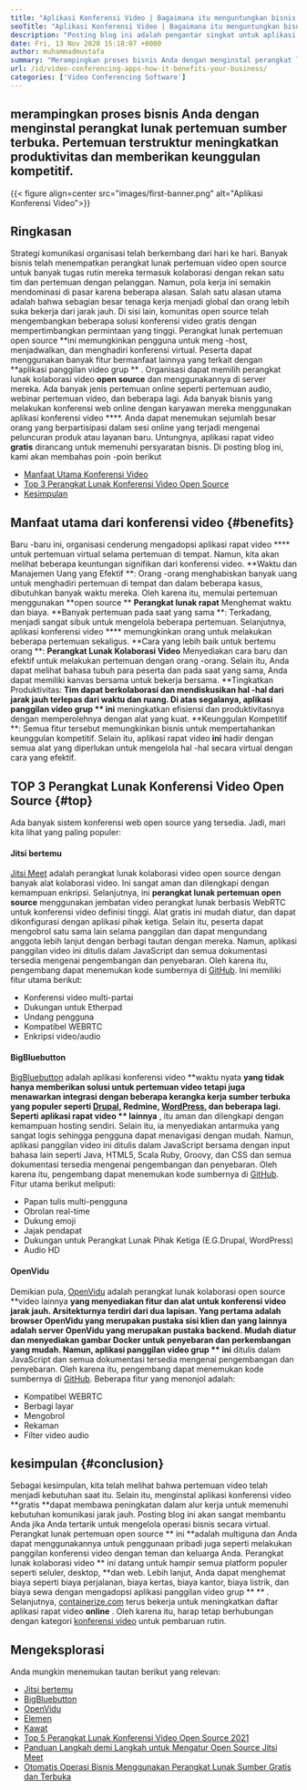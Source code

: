 ```yaml
---
title: "Aplikasi Konferensi Video | Bagaimana itu menguntungkan bisnis Anda" 
seoTitle: "Aplikasi Konferensi Video | Bagaimana itu menguntungkan bisnis Anda" 
description: "Posting blog ini adalah pengantar singkat untuk aplikasi konferensi video gratis. Perangkat lunak kolaborasi gratis ini menyediakan berbagai fitur untuk pertemuan grup." 
date: Fri, 13 Nov 2020 15:18:07 +0000
author: muhammadmustafa
summary: "Merampingkan proses bisnis Anda dengan menginstal perangkat lunak pertemuan sumber terbuka. Pertemuan terstruktur meningkatkan produktivitas dan memberikan keunggulan kompetitif." 
url: /id/video-conferencing-apps-how-it-benefits-your-business/
categories: ['Video Conferencing Software']
---
```


## merampingkan proses bisnis Anda dengan menginstal perangkat lunak pertemuan sumber terbuka. Pertemuan terstruktur meningkatkan produktivitas dan memberikan keunggulan kompetitif.

{{< figure align=center src="images/first-banner.png" alt="Aplikasi Konferensi Video">}}


## Ringkasan
Strategi komunikasi organisasi telah berkembang dari hari ke hari. Banyak bisnis telah menempatkan perangkat lunak pertemuan video open source untuk banyak tugas rutin mereka termasuk kolaborasi dengan rekan satu tim dan pertemuan dengan pelanggan. Namun, pola kerja ini semakin mendominasi di pasar karena beberapa alasan. Salah satu alasan utama adalah bahwa sebagian besar tenaga kerja menjadi global dan orang lebih suka bekerja dari jarak jauh. Di sisi lain, komunitas open source telah mengembangkan beberapa solusi konferensi video gratis dengan mempertimbangkan permintaan yang tinggi. Perangkat lunak pertemuan open source **ini memungkinkan pengguna untuk meng -host, menjadwalkan, dan menghadiri konferensi virtual. Peserta dapat menggunakan banyak fitur bermanfaat lainnya yang terkait dengan  **aplikasi panggilan video grup ** . Organisasi dapat memilih perangkat lunak kolaborasi video  **open source**   dan menggunakannya di server mereka. Ada banyak jenis pertemuan online seperti pertemuan audio, webinar pertemuan video, dan beberapa lagi.
Ada banyak bisnis yang melakukan konferensi web online dengan karyawan mereka menggunakan aplikasi konferensi video ****. Anda dapat menemukan sejumlah besar orang yang berpartisipasi dalam sesi online yang terjadi mengenai peluncuran produk atau layanan baru. Untungnya, aplikasi rapat video  **gratis**   dirancang untuk memenuhi persyaratan bisnis. Di posting blog ini, kami akan membahas poin -poin berikut
  * [][1][Manfaat Utama Konferensi Video][2]
  * [Top 3 Perangkat Lunak Konferensi Video Open Source][3]
  * [Kesimpulan][4]

## Manfaat utama dari konferensi video   {#benefits}
Baru -baru ini, organisasi cenderung mengadopsi aplikasi rapat video  ****  untuk pertemuan virtual selama pertemuan di tempat. Namun, kita akan melihat beberapa keuntungan signifikan dari konferensi video.
**Waktu dan Manajemen Uang yang Efektif **: Orang -orang menghabiskan banyak uang untuk menghadiri pertemuan di tempat dan dalam beberapa kasus, dibutuhkan banyak waktu mereka. Oleh karena itu, memulai pertemuan menggunakan  **open source **   **Perangkat lunak rapat**   Menghemat waktu dan biaya.
**Banyak pertemuan pada saat yang sama **: Terkadang, menjadi sangat sibuk untuk mengelola beberapa pertemuan. Selanjutnya, aplikasi konferensi video ****  memungkinkan orang untuk melakukan beberapa pertemuan sekaligus.
**Cara yang lebih baik untuk bertemu orang **:  **Perangkat Lunak Kolaborasi Video**   Menyediakan cara baru dan efektif untuk melakukan pertemuan dengan orang -orang. Selain itu, Anda dapat melihat bahasa tubuh para peserta dan pada saat yang sama, Anda dapat memiliki kanvas bersama untuk bekerja bersama.
**Tingkatkan Produktivitas:  **Tim dapat berkolaborasi dan mendiskusikan hal -hal dari jarak jauh terlepas dari waktu dan ruang. Di atas segalanya, aplikasi panggilan video grup **  ini**  meningkatkan efisiensi dan produktivitasnya dengan memperolehnya dengan alat yang kuat.
**Keunggulan Kompetitif **: Semua fitur tersebut memungkinkan bisnis untuk mempertahankan keunggulan kompetitif. Selain itu, aplikasi rapat video  **ini**   hadir dengan semua alat yang diperlukan untuk mengelola hal -hal secara virtual dengan cara yang efektif.

## TOP 3 Perangkat Lunak Konferensi Video Open Source   {#top}
Ada banyak sistem konferensi web open source yang tersedia. Jadi, mari kita lihat yang paling populer:

#### Jitsi bertemu
[Jitsi Meet][5] adalah perangkat lunak kolaborasi video open source dengan banyak alat kolaborasi video. Ini sangat aman dan dilengkapi dengan kemampuan enkripsi. Selanjutnya, ini **perangkat lunak pertemuan open source**  menggunakan jembatan video perangkat lunak berbasis WebRTC untuk konferensi video definisi tinggi. Alat gratis ini mudah diatur, dan dapat dikonfigurasi dengan aplikasi pihak ketiga. Selain itu, peserta dapat mengobrol satu sama lain selama panggilan dan dapat mengundang anggota lebih lanjut dengan berbagi tautan dengan mereka. Namun, aplikasi panggilan video ini ditulis dalam JavaScript dan semua dokumentasi tersedia mengenai pengembangan dan penyebaran. Oleh karena itu, pengembang dapat menemukan kode sumbernya di [GitHub][6]. Ini memiliki fitur utama berikut:
  * Konferensi video multi-partai
  * Dukungan untuk Etherpad
  * Undang pengguna
  * Kompatibel WEBRTC
  * Enkripsi video/audio

#### BigBluebutton
[BigBluebutton][7] adalah aplikasi konferensi video **waktu nyata  **yang tidak hanya memberikan solusi untuk pertemuan video tetapi juga menawarkan integrasi dengan beberapa kerangka kerja sumber terbuka yang populer seperti [Drupal][8], Redmine, [WordPress][9], dan beberapa lagi. Seperti aplikasi rapat video **  lainnya** , itu aman dan dilengkapi dengan kemampuan hosting sendiri. Selain itu, ia menyediakan antarmuka yang sangat logis sehingga pengguna dapat menavigasi dengan mudah. Namun, aplikasi panggilan video ini ditulis dalam JavaScript bersama dengan input bahasa lain seperti Java, HTML5, Scala Ruby, Groovy, dan CSS dan semua dokumentasi tersedia mengenai pengembangan dan penyebaran. Oleh karena itu, pengembang dapat menemukan kode sumbernya di [GitHub][10]. Fitur utama berikut meliputi:
  * Papan tulis multi-pengguna
  * Obrolan real-time
  * Dukung emoji
  * Jajak pendapat
  * Dukungan untuk Perangkat Lunak Pihak Ketiga (E.G.Drupal, WordPress)
  * Audio HD

#### OpenVidu
Demikian pula, [OpenVidu][11] adalah perangkat lunak kolaborasi open source **video lainnya  **yang menyediakan fitur dan alat untuk konferensi video jarak jauh. Arsitekturnya terdiri dari dua lapisan. Yang pertama adalah browser OpenVidu yang merupakan pustaka sisi klien dan yang lainnya adalah server OpenVidu yang merupakan pustaka backend. Mudah diatur dan menyediakan gambar Docker untuk penyebaran dan perkembangan yang mudah. Namun, aplikasi panggilan video grup **  ini**  ditulis dalam JavaScript dan semua dokumentasi tersedia mengenai pengembangan dan penyebaran. Oleh karena itu, pengembang dapat menemukan kode sumbernya di [GitHub][12]. Beberapa fitur yang menonjol adalah:
  * Kompatibel WEBRTC
  * Berbagi layar
  * Mengobrol
  * Rekaman
  * Filter video audio

## kesimpulan   {#conclusion}
Sebagai kesimpulan, kita telah melihat bahwa pertemuan video telah menjadi kebutuhan saat itu. Selain itu, menginstal aplikasi konferensi video **gratis  **dapat membawa peningkatan dalam alur kerja untuk memenuhi kebutuhan komunikasi jarak jauh. Posting blog ini akan sangat membantu Anda jika Anda tertarik untuk mengelola operasi bisnis secara virtual. Perangkat lunak pertemuan open source **  ini  **adalah multiguna dan Anda dapat menggunakannya untuk penggunaan pribadi juga seperti melakukan panggilan konferensi video dengan teman dan keluarga Anda. Perangkat lunak kolaborasi video **  ini datang untuk hampir semua platform populer seperti seluler, desktop,  **dan web. Lebih lanjut, Anda dapat menghemat biaya seperti biaya perjalanan, biaya kertas, biaya kantor, biaya listrik, dan biaya sewa dengan mengadopsi aplikasi panggilan video grup ** ** .
Selanjutnya, [containerize.com][13] terus bekerja untuk meningkatkan daftar aplikasi rapat video **online** . Oleh karena itu, harap tetap berhubungan dengan kategori [konferensi video][14] untuk pembaruan rutin.

## Mengeksplorasi
Anda mungkin menemukan tautan berikut yang relevan:
  * [Jitsi bertemu][5]
  * [BigBluebutton][7]
  * [OpenVidu][11]
  * [Elemen][15]
  * [Kawat][16]
  * [Top 5 Perangkat Lunak Konferensi Video Open Source 2021][17]
  * [Panduan Langkah demi Langkah untuk Mengatur Open Source Jitsi Meet][18]
  * [Otomatis Operasi Bisnis Menggunakan Perangkat Lunak Sumber Gratis dan Terbuka][19]

  
[1]: #why
[2]: #benefits
[3]: #top
[4]: #conclusion
[5]: https://products.containerize.com/video-conferencing/jitsi
[6]: https://github.com/jitsi/jitsi-meet
[7]: https://products.containerize.com/video-conferencing/bigbluebutton
[8]: https://products.containerize.com/content-management/drupal/
[9]: https://products.containerize.com/blogging/wordpress/
[10]: https://github.com/bigbluebutton/bigbluebutton
[11]: https://products.containerize.com/video-conferencing/openvidu
[12]: https://github.com/OpenVidu/openvidu
[13]: https://www.containerize.com/
[14]: https://products.containerize.com/video-conferencing/
[15]: https://products.containerize.com/video-conferencing/element
[16]: https://products.containerize.com/video-conferencing/wire
[17]: https://blog.containerize.com/video-conferencing-software/top-5-open-source-video-conferencing-software-of-2021/
[18]: https://blog.containerize.com/video-conferencing-software/how-to-set-up-open-source-jitsi-meet/
[19]: https://blog.containerize.com/blogging/automate-business-operations-using-open-source-software/
